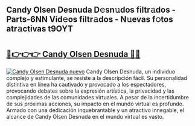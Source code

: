 ## Candy Olsen Desnuda D𝚎sn𝚞dos filtr𝚊dos - Parts-6NN Vid𝚎os filtr𝚊dos - N𝚞evas f𝚘tos atr𝚊ctivas t9OYT

# <h2><a href="http://mbbfb6d.tromn.icu/?c=Candy+Olsen+Desnuda">🔗👉👉👉 Candy Olsen Desnuda 🔗🔗</a></h2>

[![Candy Olsen Desnuda nuevo](https://i.imgur.com/pEAQMta.gif)](http://mbbfb6d.tromn.icu/?c=Candy+Olsen+Desnuda)
Candy Olsen Desnuda, un individuo complejo y estimulante, se resiste a la descripción fácil. Su personalidad distintiva en línea ha cautivado y provocado a los espectadores, provocando debates sobre la expresión artística, la privacidad y las complejidades de las comunidades virtuales. A pesar de la incertidumbre de sus próximas acciones, su impacto en el mundo virtual es profundo. Armado con una dedicación inquebrantable y un atractivo innegable, el alcance de Candy Olsen Desnuda en el mundo virtual es vasto.
